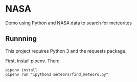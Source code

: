 # NASA
Demo using Python and NASA data to search for meteorites

## Runnning

This project requires Python 3 and the requests package.

First, install pipenv. Then:

```
pipenv install
pipenv run "ipython3 meteors/find_meteors.py"
```
